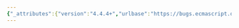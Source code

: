 ```yaml
---
{"_attributes":{"version":"4.4.4+","urlbase":"https://bugs.ecmascript.org/","maintainer":"dherman@mozilla.com"},"bug":{"bug_id":2767,"creation_ts":"2014-05-01 07:26:00 -0700","short_desc":"12.14.5.2 DestructuringAssignmentEvaluation: Missing call to GetValue in step 4","delta_ts":"2014-06-16 17:14:39 -0700","product":"Draft for 6th Edition","component":"technical issue","version":"Rev 24: April 27, 2014 Draft","rep_platform":"All","op_sys":"All","bug_status":"RESOLVED","resolution":"FIXED","priority":"Normal","bug_severity":"normal","everconfirmed":true,"reporter":{"uid":"andrebargull","name":"André Bargull"},"assigned_to":{"uid":"allen","name":"Allen Wirfs-Brock"},"long_desc":[{"commentid":8059,"comment_count":0,"who":{"uid":"andrebargull","name":"André Bargull"},"bug_when":"2014-05-01 07:26:38 -0700","thetext":"12.14.5.2 Runtime Semantics: DestructuringAssignmentEvaluation, \"AssignmentProperty : IdentifierReference Initializer_opt\", step 4\n\nAdd between step 4a and 4b:\n\n> \"Let v be GetValue(defaultValue).\""},{"commentid":8530,"comment_count":1,"who":{"uid":"allen","name":"Allen Wirfs-Brock"},"bug_when":"2014-05-16 18:48:15 -0700","thetext":"fixed in rev25 editor's draft"},{"commentid":9040,"comment_count":2,"who":{"uid":"allen","name":"Allen Wirfs-Brock"},"bug_when":"2014-06-16 17:14:39 -0700","thetext":"fixed in rev25 editor's draft"}]}}
---
```

